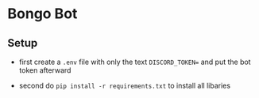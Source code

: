 # Bongo Bot

## Setup
* first create a `.env` file with only the text `DISCORD_TOKEN=` and put the bot token afterward

* second do `pip install -r requirements.txt` to install all libaries
